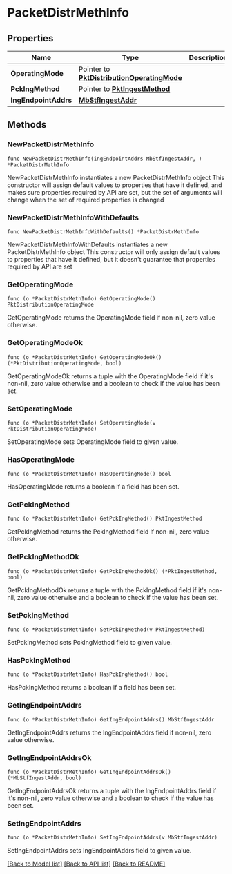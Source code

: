 # PacketDistrMethInfo

## Properties

Name | Type | Description | Notes
------------ | ------------- | ------------- | -------------
**OperatingMode** | Pointer to [**PktDistributionOperatingMode**](PktDistributionOperatingMode.md) |  | [optional] 
**PckIngMethod** | Pointer to [**PktIngestMethod**](PktIngestMethod.md) |  | [optional] 
**IngEndpointAddrs** | [**MbStfIngestAddr**](MbStfIngestAddr.md) |  | 

## Methods

### NewPacketDistrMethInfo

`func NewPacketDistrMethInfo(ingEndpointAddrs MbStfIngestAddr, ) *PacketDistrMethInfo`

NewPacketDistrMethInfo instantiates a new PacketDistrMethInfo object
This constructor will assign default values to properties that have it defined,
and makes sure properties required by API are set, but the set of arguments
will change when the set of required properties is changed

### NewPacketDistrMethInfoWithDefaults

`func NewPacketDistrMethInfoWithDefaults() *PacketDistrMethInfo`

NewPacketDistrMethInfoWithDefaults instantiates a new PacketDistrMethInfo object
This constructor will only assign default values to properties that have it defined,
but it doesn't guarantee that properties required by API are set

### GetOperatingMode

`func (o *PacketDistrMethInfo) GetOperatingMode() PktDistributionOperatingMode`

GetOperatingMode returns the OperatingMode field if non-nil, zero value otherwise.

### GetOperatingModeOk

`func (o *PacketDistrMethInfo) GetOperatingModeOk() (*PktDistributionOperatingMode, bool)`

GetOperatingModeOk returns a tuple with the OperatingMode field if it's non-nil, zero value otherwise
and a boolean to check if the value has been set.

### SetOperatingMode

`func (o *PacketDistrMethInfo) SetOperatingMode(v PktDistributionOperatingMode)`

SetOperatingMode sets OperatingMode field to given value.

### HasOperatingMode

`func (o *PacketDistrMethInfo) HasOperatingMode() bool`

HasOperatingMode returns a boolean if a field has been set.

### GetPckIngMethod

`func (o *PacketDistrMethInfo) GetPckIngMethod() PktIngestMethod`

GetPckIngMethod returns the PckIngMethod field if non-nil, zero value otherwise.

### GetPckIngMethodOk

`func (o *PacketDistrMethInfo) GetPckIngMethodOk() (*PktIngestMethod, bool)`

GetPckIngMethodOk returns a tuple with the PckIngMethod field if it's non-nil, zero value otherwise
and a boolean to check if the value has been set.

### SetPckIngMethod

`func (o *PacketDistrMethInfo) SetPckIngMethod(v PktIngestMethod)`

SetPckIngMethod sets PckIngMethod field to given value.

### HasPckIngMethod

`func (o *PacketDistrMethInfo) HasPckIngMethod() bool`

HasPckIngMethod returns a boolean if a field has been set.

### GetIngEndpointAddrs

`func (o *PacketDistrMethInfo) GetIngEndpointAddrs() MbStfIngestAddr`

GetIngEndpointAddrs returns the IngEndpointAddrs field if non-nil, zero value otherwise.

### GetIngEndpointAddrsOk

`func (o *PacketDistrMethInfo) GetIngEndpointAddrsOk() (*MbStfIngestAddr, bool)`

GetIngEndpointAddrsOk returns a tuple with the IngEndpointAddrs field if it's non-nil, zero value otherwise
and a boolean to check if the value has been set.

### SetIngEndpointAddrs

`func (o *PacketDistrMethInfo) SetIngEndpointAddrs(v MbStfIngestAddr)`

SetIngEndpointAddrs sets IngEndpointAddrs field to given value.



[[Back to Model list]](../README.md#documentation-for-models) [[Back to API list]](../README.md#documentation-for-api-endpoints) [[Back to README]](../README.md)


